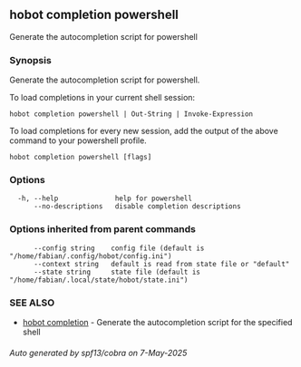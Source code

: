 ## hobot completion powershell

Generate the autocompletion script for powershell

### Synopsis

Generate the autocompletion script for powershell.

To load completions in your current shell session:

	hobot completion powershell | Out-String | Invoke-Expression

To load completions for every new session, add the output of the above command
to your powershell profile.


```
hobot completion powershell [flags]
```

### Options

```
  -h, --help              help for powershell
      --no-descriptions   disable completion descriptions
```

### Options inherited from parent commands

```
      --config string    config file (default is "/home/fabian/.config/hobot/config.ini")
      --context string   default is read from state file or "default"
      --state string     state file (default is "/home/fabian/.local/state/hobot/state.ini")
```

### SEE ALSO

* [hobot completion](hobot_completion.md)	 - Generate the autocompletion script for the specified shell

###### Auto generated by spf13/cobra on 7-May-2025
